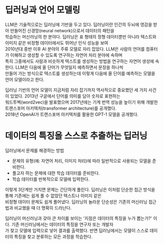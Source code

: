 # **딥러닝과 언어 모델링**  
LLM은 기술적으로는 딥러닝에 기반을 두고 있다. 딥러닝이란 인간의 두뇌에 영감을 받아 만들어진 신경망(neural network)으로서 데이터의 패턴을  
학습하는 머신러닝의 한 분야다. 딥러닝은 표 형태의 정형 데이터뿐만 아니라 텍스트와 이미지 같은 비정형 데이터에서도 뛰어난 인식 성능을 보여  
2010년대 중반 이후 AI 분야의 주류 모델로 자리 잡았다. LLM은 사람의 언어를 컴퓨터가 이해하고 생성할 수 있도록 연구하는 자연어 처리 분야에 속하며  
특히 그중에서도 사람과 비슷하게 텍스트를 생성하는 방법을 연구하는 자연어 생성에 속한다. LLM은 다음에 올 단어가 무엇일지 예측하면서 문장을 하나씩  
만들어 가는 방식으로 텍스트를 생성하는데 이렇게 다음에 올 단어를 예측하는 모델을 언어 모델이라고 한다.  
  
딥러닝 기반의 언어 모델이 지금처럼 자리 잡기까지 역사적으로 중요했던 세 가지 사건이 있었다. 2013년 구글에서 단어를 의미를 담아 숫자로 표현하는  
워드투벡(word2vec)을 발표했으며 2017년에는 기계 번역 성능을 높이기 위해 개발한 트랜스포머 아키텍처(transformer architecture)를 공개했다.  
2018년 OpenAI가 트랜스포머 아키텍처를 활용한 GPT-1 모델을 공개했다.  
  
# **데이터의 특징을 스스로 추출하는 딥러닝**  
딥러닝에서 문제를 해경하는 방법
- 문제의 유형(예: 자연어 처리, 이미지 처리)에 따라 일반적으로 사용되는 모델을 준비한다.  
- 풀고자 하는 문제에 대한 학습 데이터를 준비한다.  
- 학습 데이터를 반복적으로 모델에 입력한다.  
  
이렇게 3단계만 거치면 문제는 간단하게 풀린다. 딥러닝은 이처럼 단순한 접근 방식을 통해 기존에는 쉽게 풀 수 없었던 텍스트나 이미지 같은  
비정형 데이터 문제도 쉽게 풀어냈다. 딥러닝의 놀라운 단순성은 기존의 머신러닝 접근법과 비교했을 때 더 명확히 드러난다.  
  
딥러닝이 머신러닝과 갖아 큰 차이를 보이는 '지점은 데이터의 특징을 누가 뽑는가?' 이다. 기존 머신러닝에서는 데이터의 특징을 연구자 또는 개발자  
가 찾고 모델에 입력으로 넣어 결과를 출력했다. 반면 딥러닝에서는 모델이 스스로 데이터의 특징을 찾고 분류하는 모든 과정을 학습한다.  
  
